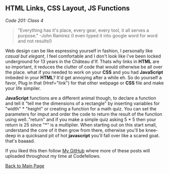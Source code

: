 ## HTML Links, CSS Layout, JS Functions

*Code 201: Class 4*

>"Everything has it's place, every gear, every tool, it all serves a purpose."
>-John Ramirez (I even typed it into google word for word and not results!)

Web design can be like espressing yourself in fashion, I personally like *casual but elegant*, I feel comfortable and I don't look like i've been locked underground for 13 years in the Château d'If. Thats why links in **HTML** are so important, it reduces the clutter of code that would otherwise be all over the place. what if you needed to work on your **CSS** and you had **JavaScript** imbeded in your **HTML**? It'd get annoying after a while eh. So do yourself a favor, Plug in that (Href="link") for that other webpage or **CSS** file and make your life simpiler.

**JavaScript** functions are a different animal though, to declare a function and tell it "tell me the dimensions of a rectangle" by inserting variables for "width" * "height" or creating a function for a math quiz. You can set the parameters for imput and order the code to return the result of the function using well.."return" and if you make a simple quiz asking 5 * 5 then your return is 25 since "*" is a multiplier. When starting out on this start small, understand the core of it then grow from there, otherwise you'll be knee-deep in a quicksand pit of hot **javascript** you'll fall over like a scared goat. that's baaaad. 


If you liked this then follow [My GitHub](https://github.com/John-Ram) where more of these posts will uploaded throughout my time at Codefellows.

[Back to Main Page](https://john-ram.github.io/reading-notes.md/)